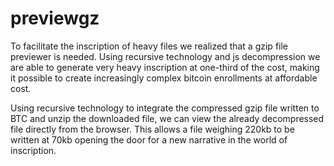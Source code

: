 # previewgz

To facilitate the inscription of heavy files we realized that a gzip file previewer is needed. Using recursive technology and js decompression we are able to generate very heavy inscription at one-third of the cost, making it possible to create increasingly complex bitcoin enrollments at affordable cost.

Using recursive technology to integrate the compressed gzip file written to BTC and unzip the downloaded file, we can view the already decompressed file directly from the browser. This allows a file weighing 220kb to be written at 70kb opening the door for a new narrative in the world of inscription.
